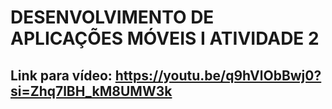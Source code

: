 # DESENVOLVIMENTO DE APLICAÇÕES MÓVEIS I ATIVIDADE 2

## Link para vídeo: https://youtu.be/q9hVlObBwj0?si=Zhq7lBH_kM8UMW3k
